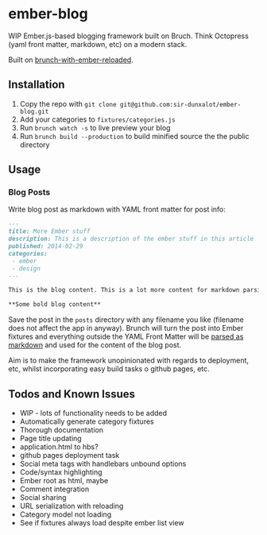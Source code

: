 ember-blog
==========

WIP Ember.js-based blogging framework built on Bruch. Think Octopress (yaml front matter, markdown, etc) on a modern stack.

Built on [brunch-with-ember-reloaded](https://github.com/gcollazo/brunch-with-ember-reloaded).

Installation
------

1. Copy the repo with `git clone git@github.com:sir-dunxalot/ember-blog.git`
2. Add your categories to `fixtures/categories.js`
3. Run `brunch watch -s` to live preview your blog
4. Run `brunch build --production` to build minified source the the public directory

Usage
------

### Blog Posts

Write blog post as markdown with YAML front matter for post info:

```markdown
---
title: More Ember stuff
description: This is a description of the ember stuff in this article
published: 2014-02-29
categories:
 - ember
 - design
---

This is the blog content. This is a lot more content for markdown parsing.

**Some bold blog content**

```

Save the post in the `posts` directory with any filename you like (filename does not affect the app in anyway). Brunch will turn the post into Ember fixtures and everything outside the YAML Front Matter will be [parsed as markdown](https://github.com/adam-p/markdown-here/wiki/Markdown-Cheatsheet#emphasis) and used for the content of the blog post.

Aim is to make the framework unopinionated with regards to deployment, etc, whilst incorporating easy build tasks o github pages, etc.

Todos and Known Issues
------

- WIP - lots of functionality needs to be added
- Automatically generate category fixtures
- Thorough documentation
- Page title updating
- application.html to hbs?
- github pages deployment task
- Social meta tags with handlebars unbound options
- Code/syntax highlighting
- Ember root as html, maybe
- Comment integration
- Social sharing
- URL serialization with reloading
- Category model not loading
- See if fixtures always load despite ember list view
